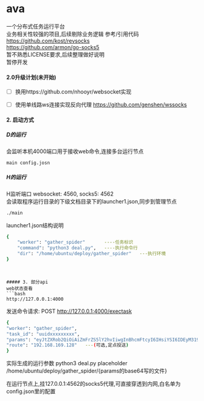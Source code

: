 # ava
一个分布式任务运行平台  
业务相关性较强的项目,后续剔除业务逻辑
参考/引用代码  
https://github.com/kost/revsocks  
https://github.com/armon/go-socks5  
暂不熟悉LICENSE要求,后续整理做好说明  
暂停开发
#### 2.0升级计划(未开始)
- [ ] 换用https://github.com/nhooyr/websocket实现
- [ ] 使用单线路ws连接实现反向代理 https://github.com/genshen/wssocks



#### 2. 启动方式
##### D的运行
会监听本机4000端口用于接收web命令,连接多台运行节点

```bash
main config.josn
```

##### H的运行

H监听端口 websocket: 4560, socks5: 4562  
会读取程序运行目录的下级文档目录下的launcher1.json,同步到管理节点
```bash
./main
```
launcher1.json结构说明
```bash
{
    "worker": "gather_spider"       ----任务标识 
    "command": "python3 deal.py",   ----执行命令行
    "dir": "/home/ubuntu/deploy/gather_spider"   ---执行环境
}
```

```


##### 3. 部分api
web状态查看
```bash
http://127.0.0.1:4000
```
发送命令请求: POST  http://127.0.0.1:4000/exectask
```bash
{
"worker": "gather_spider",
"task_id": "uuidxxxxxxxxx",
"params": "eyJtZXRob2QiOiAiZmFrZS5lY2hvIiwgInBhcmFtcyI6IHsiYSI6IDEyM319"
"route": "192.168.169.128"   ---(可选,定点投送)
}

```
实际生成的运行参数
python3 deal.py placeholder /home/ubuntu/deploy/gather_spider/{params的base64写的文件}


在运行节点上,挂127.0.0.1:4562的socks5代理,可直接穿透到内网,白名单为config.json里的配置



